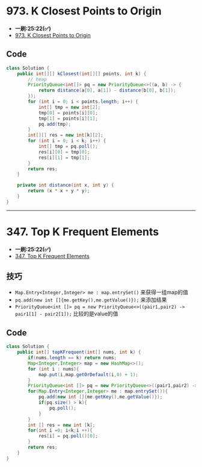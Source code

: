 # 973. K Closest Points to Origin
* **一刷:25:22(✅)**
* [973. K Closest Points to Origin](https://leetcode.com/problems/k-closest-points-to-origin/)
## Code
```java
class Solution {
    public int[][] kClosest(int[][] points, int k) {
        // heap
        PriorityQueue<int[]> pq = new PriorityQueue<>((a, b) -> {
            return distance(a[0], a[1]) - distance(b[0], b[1]);
        });
        for (int i = 0; i < points.length; i++) {
            int[] tmp = new int[2];
            tmp[0] = points[i][0];
            tmp[1] = points[i][1];
            pq.add(tmp);
        }
        int[][] res = new int[k][2];
        for (int i = 0; i < k; i++) {
            int[] tmp = pq.poll();
            res[i][0] = tmp[0];
            res[i][1] = tmp[1];
        }
        return res;
    }

    private int distance(int x, int y) {
        return (x * x + y * y);
    }
}
```
***
# 347. Top K Frequent Elements
* **一刷:25:22(✅)**
* [347. Top K Frequent Elements](https://leetcode.com/problems/top-k-frequent-elements/)

## 技巧
* `Map.Entry<Integer,Integer> me : map.entrySet()` 来获得一组map的值
* `pq.add(new int []{me.getKey(),me.getValue()});` 来添加结果
* `PriorityQueue<int []> pq = new PriorityQueue<>((pair1,pair2) -> pair1[1] - pair2[1]);` 比较的是value的值
## Code
```java
class Solution {
    public int[] topKFrequent(int[] nums, int k) {
        if(nums.length == k) return nums;
        Map<Integer,Integer> map = new HashMap<>();
        for (int i : nums){
            map.put(i,map.getOrDefault(i,0) + 1);
        }
        PriorityQueue<int []> pq = new PriorityQueue<>((pair1,pair2) -> pair1[1] - pair2[1]);
        for(Map.Entry<Integer,Integer> me : map.entrySet()){
            pq.add(new int []{me.getKey(),me.getValue()});
            if(pq.size() > k){
                pq.poll();
            }
        }
        int [] res = new int [k];
        for(int i =0; i<k;i ++){
            res[i] = pq.poll()[0];
        }
        return res;
    }
}
```